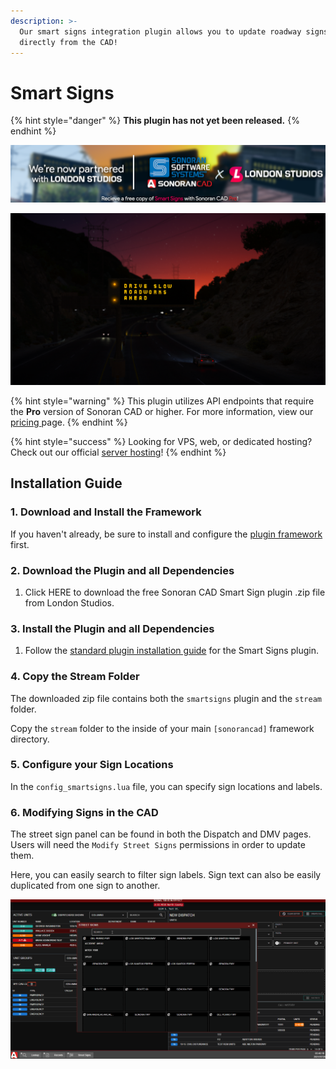 ```yaml
---
description: >-
  Our smart signs integration plugin allows you to update roadway signs in-game
  directly from the CAD!
---
```


# Smart Signs

{% hint style="danger" %}
**This plugin has not yet been released.**
{% endhint %}

![Sonoran CAD x London Studios](../../../.gitbook/assets/image%20%28217%29.png)

![London Studios - Smart Signs](../../../.gitbook/assets/image%20%2850%29.png)

{% hint style="warning" %}
This plugin utilizes API endpoints that require the **Pro** version of Sonoran CAD or higher. For more information, view our [pricing ](../../../pricing/faq/)page.
{% endhint %}

{% hint style="success" %}
Looking for VPS, web, or dedicated hosting? Check out our official [server hosting](../../../other-products/server-hosting.md)!
{% endhint %}

## Installation Guide

### 1. Download and Install the Framework

If you haven't already, be sure to install and configure the [plugin framework](../framework-installation.md) first.

### 2. Download the Plugin and all Dependencies

1. Click HERE to download the free Sonoran CAD Smart Sign plugin .zip file from London Studios.

### 3. Install the Plugin and all Dependencies

1. Follow the [standard plugin installation guide](../plugin-installation/) for the Smart Signs plugin.

### 4. Copy the Stream Folder

The downloaded zip file contains both the `smartsigns` plugin and the `stream` folder.

Copy the `stream` folder to the inside of your main `[sonorancad]` framework directory.

### 5. Configure your Sign Locations

In the `config_smartsigns.lua` file, you can specify sign locations and labels.

### 6. Modifying Signs in the CAD

The street sign panel can be found in both the Dispatch and DMV pages. Users will need the `Modify Street Signs` permissions in order to update them.

Here, you can easily search to filter sign labels. Sign text can also be easily duplicated from one sign to another.

![Sonoran CAD - Street Signs UI](../../../.gitbook/assets/streetsigns.gif)

